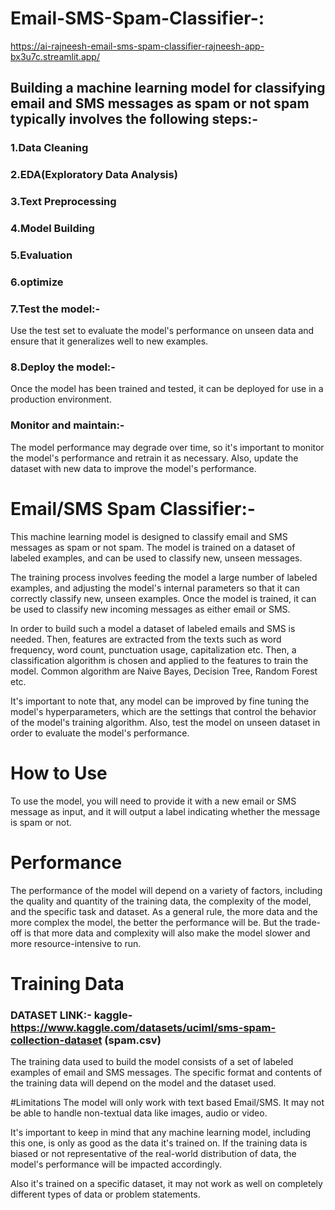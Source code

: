 # Email-SMS-Spam-Classifier-: 
https://ai-rajneesh-email-sms-spam-classifier-rajneesh-app-bx3u7c.streamlit.app/

## Building a machine learning model for classifying email and SMS messages as spam or not spam typically involves the following steps:-
### 1.Data Cleaning
### 2.EDA(Exploratory Data Analysis)
### 3.Text Preprocessing
### 4.Model Building
### 5.Evaluation
### 6.optimize
### 7.Test the model:-
Use the test set to evaluate the model's performance on unseen data and ensure that it generalizes well to new examples.
### 8.Deploy the model:- 
Once the model has been trained and tested, it can be deployed for use in a production environment.
### Monitor and maintain:-
The model performance may degrade over time, so it's important to monitor the model's performance and retrain it as necessary. Also, update the dataset with new data to improve the model's performance.

# Email/SMS Spam Classifier:-
This machine learning model is designed to classify email and SMS messages as spam or not spam. The model is trained on a dataset of labeled examples, and can be used to classify new, unseen messages.

The training process involves feeding the model a large number of labeled examples, and adjusting the model's internal parameters so that it can correctly classify new, unseen examples. Once the model is trained, it can be used to classify new incoming messages as either email or SMS.

In order to build such a model a dataset of labeled emails and SMS is needed. Then, features are extracted from the texts such as word frequency, word count, punctuation usage, capitalization etc. Then, a classification algorithm is chosen and applied to the features to train the model. Common algorithm are Naive Bayes, Decision Tree, Random Forest etc.

It's important to note that, any model can be improved by fine tuning the model's hyperparameters, which are the settings that control the behavior of the model's training algorithm. Also, test the model on unseen dataset in order to evaluate the model's performance.

# How to Use
To use the model, you will need to provide it with a new email or SMS message as input, and it will output a label indicating whether the message is spam or not. 

# Performance
The performance of the model will depend on a variety of factors, including the quality and quantity of the training data, the complexity of the model, and the specific task and dataset. As a general rule, the more data and the more complex the model, the better the performance will be. But the trade-off is that more data and complexity will also make the model slower and more resource-intensive to run.

# Training Data 
### DATASET LINK:- kaggle- https://www.kaggle.com/datasets/uciml/sms-spam-collection-dataset (spam.csv)
The training data used to build the model consists of a set of labeled examples of email and SMS messages. The specific format and contents of the training data will depend on the model and the dataset used. 

#Limitations
The model will only work with text based Email/SMS. It may not be able to handle non-textual data like images, audio or video.

It's important to keep in mind that any machine learning model, including this one, is only as good as the data it's trained on. If the training data is biased or not representative of the real-world distribution of data, the model's performance will be impacted accordingly.

Also it's trained on a specific dataset, it may not work as well on completely different types of data or problem statements.



